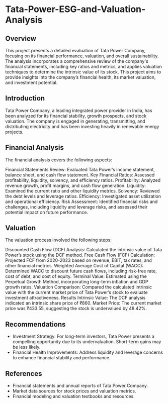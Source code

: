 # Tata-Power-ESG-and-Valuation-Analysis

## Overview
This project presents a detailed evaluation of Tata Power Company, focusing on its financial performance, valuation, and overall sustainability. The analysis incorporates a comprehensive review of the company's financial statements, including key ratios and metrics, and applies valuation techniques to determine the intrinsic value of its stock. This project aims to provide insights into the company’s financial health, its market valuation, and investment potential.

## Introduction
Tata Power Company, a leading integrated power provider in India, has been analyzed for its financial stability, growth prospects, and stock valuation. The company is engaged in generating, transmitting, and distributing electricity and has been investing heavily in renewable energy projects.

## Financial Analysis
The financial analysis covers the following aspects:

Financial Statements Review: Evaluated Tata Power’s income statement, balance sheet, and cash flow statement.
Key Financial Ratios: Assessed profitability, liquidity, solvency, and efficiency ratios.
Profitability: Analyzed revenue growth, profit margins, and cash flow generation.
Liquidity: Examined the current ratio and other liquidity metrics.
Solvency: Reviewed the debt levels and leverage ratios.
Efficiency: Investigated asset utilization and operational efficiency.
Risk Assessment: Identified financial risks and challenges, including liquidity and leverage risks, and assessed their potential impact on future performance.
## Valuation
The valuation process involved the following steps:

Discounted Cash Flow (DCF) Analysis: Calculated the intrinsic value of Tata Power’s stock using the DCF method.
Free Cash Flow (FCF) Calculation: Projected FCF from 2020-2023 based on revenue, EBIT, tax rates, and other financial metrics.
Weighted Average Cost of Capital (WACC): Determined WACC to discount future cash flows, including risk-free rate, cost of debt, and cost of equity.
Terminal Value: Estimated using the Perpetual Growth Method, incorporating long-term inflation and GDP growth rates.
Valuation Comparison: Compared the calculated intrinsic value with the current market price of Tata Power’s stock to evaluate investment attractiveness.
Results
Intrinsic Value: The DCF analysis indicated an intrinsic share price of ₹860.
Market Price: The current market price was ₹433.55, suggesting the stock is undervalued by 48.42%.
## Recommendations
* Investment Strategy: For long-term investors, Tata Power presents a compelling opportunity due to its undervaluation. Short-term gains may be less likely.
* Financial Health Improvements: Address liquidity and leverage concerns to enhance financial stability and performance.
## References
* Financial statements and annual reports of Tata Power Company.
* Market data sources for stock prices and valuation metrics.
* Financial modeling and valuation textbooks and resources.
